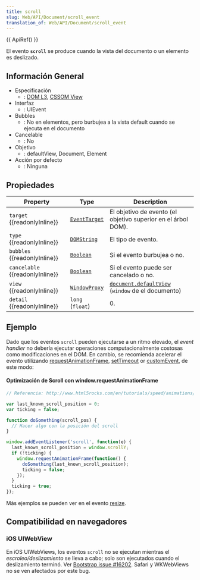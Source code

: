 ```yaml
---
title: scroll
slug: Web/API/Document/scroll_event
translation_of: Web/API/Document/scroll_event
---
```

{{ ApiRef() }}

El evento **`scroll`** se produce cuando la vista del documento o un elemento es deslizado.

## Información General

- Especificación
  - : [DOM L3](http://www.w3.org/TR/DOM-Level-3-Events/#event-type-scroll), [CSSOM View](http://www.w3.org/TR/cssom-view/#scrolling-0)
- Interfaz
  - : UIEvent
- Bubbles
  - : No en elementos, pero burbujea a la vista default cuando se ejecuta en el documento
- Cancelable
  - : No
- Objetivo
  - : defaultView, Document, Element
- Acción por defecto
  - : Ninguna

## Propiedades

| Property                              | Type                                                                                                                                                         | Description                                                                                                                                                                                                        |
| ------------------------------------- | ------------------------------------------------------------------------------------------------------------------------------------------------------------ | ------------------------------------------------------------------------------------------------------------------------------------------------------------------------------------------------------------------ |
| `target` {{readonlyInline}}     | [`EventTarget`](/es/docs/Web/API/EventTarget "EventTarget is an interface implemented by objects that can receive events and may have listeners for them.")  | El objetivo de evento (el objetivo superior en el árbol DOM).                                                                                                                                                      |
| `type` {{readonlyInline}}       | [`DOMString`](/es/docs/Web/API/DOMString "DOMString is a UTF-16 String. As JavaScript already uses such strings, DOMString is mapped directly to a String.") | El tipo de evento.                                                                                                                                                                                                 |
| `bubbles` {{readonlyInline}}    | [`Boolean`](/es/docs/Web/API/Boolean "The Boolean object is an object wrapper for a boolean value.")                                                         | Si el evento burbujea o no.                                                                                                                                                                                        |
| `cancelable` {{readonlyInline}} | [`Boolean`](/es/docs/Web/API/Boolean "The Boolean object is an object wrapper for a boolean value.")                                                         | Si el evento puede ser cancelado o no.                                                                                                                                                                             |
| `view` {{readonlyInline}}       | [`WindowProxy`](/es/docs/Web/API/WindowProxy "The documentation about this has not yet been written; please consider contributing!")                         | [`document.defaultView`](/es/docs/Web/API/Document/defaultView "In browsers, document.defaultView returns the window object associated with a document, or null if none is available.") (`window` de el documento) |
| `detail` {{readonlyInline}}     | `long` (`float`)                                                                                                                                             | 0.                                                                                                                                                                                                                 |

## Ejemplo

Dado que los eventos `scroll` pueden ejecutarse a un ritmo elevado, el _event handler_ no debería ejecutar operaciones computacionalmente costosas como modificaciones en el DOM. En cambio, se recomienda acelerar el evento utilizando [requestAnimationFrame](/es/docs/DOM/window.requestAnimationFrame), [setTimeout](/es/docs/Web/API/WindowTimers/setTimeout) or [customEvent](/es/docs/Web/API/CustomEvent), de este modo:

#### Optimización de Scroll con window\.requestAnimationFrame

```js
// Referencia: http://www.html5rocks.com/en/tutorials/speed/animations/

var last_known_scroll_position = 0;
var ticking = false;

function doSomething(scroll_pos) {
  // Hacer algo con la posición del scroll
}

window.addEventListener('scroll', function(e) {
  last_known_scroll_position = window.scrollY;
  if (!ticking) {
    window.requestAnimationFrame(function() {
      doSomething(last_known_scroll_position);
      ticking = false;
    });
  }
  ticking = true;
});
```

Más ejemplos se pueden ver en el evento [resize](/es/docs/Web/Events/resize#Example).

## Compatibilidad en navegadores

### iOS UIWebView

En iOS UIWebViews, los eventos `scroll` no se ejecutan mientras el _escroleo/deslizamiento_ se lleva a cabo; solo son ejecutados cuando el deslizamiento terminó. Ver [Bootstrap issue #16202](https://github.com/twbs/bootstrap/issues/16202). Safari y WKWebViews no se ven afectados por este bug.
